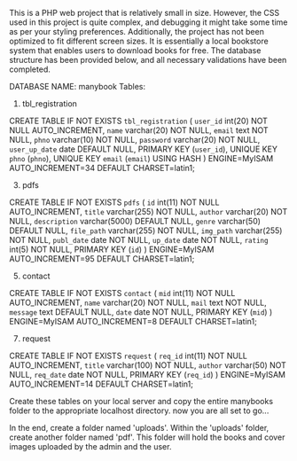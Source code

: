 This is a PHP web project that is relatively small in size. However, the CSS used in this project is quite complex, and debugging it might take some time as per your styling preferences. Additionally, the project has not been optimized to fit different screen sizes. 
It is essentially a local bookstore system that enables users to download books for free. The database structure has been provided below, and all necessary validations have been completed.

DATABASE NAME: manybook
Tables:
1. tbl_registration

  CREATE TABLE IF NOT EXISTS `tbl_registration` (
  `user_id` int(20) NOT NULL AUTO_INCREMENT,
  `name` varchar(20) NOT NULL,
  `email` text NOT NULL,
  `phno` varchar(10) NOT NULL,
  `password` varchar(20) NOT NULL,
  `user_up_date` date DEFAULT NULL,
  PRIMARY KEY (`user_id`),
  UNIQUE KEY `phno` (`phno`),
  UNIQUE KEY `email` (`email`) USING HASH
) ENGINE=MyISAM AUTO_INCREMENT=34 DEFAULT CHARSET=latin1;

3. pdfs

CREATE TABLE IF NOT EXISTS `pdfs` (
  `id` int(11) NOT NULL AUTO_INCREMENT,
  `title` varchar(255) NOT NULL,
  `author` varchar(20) NOT NULL,
  `description` varchar(5000) DEFAULT NULL,
  `genre` varchar(50) DEFAULT NULL,
  `file_path` varchar(255) NOT NULL,
  `img_path` varchar(255) NOT NULL,
  `publ_date` date NOT NULL,
  `up_date` date NOT NULL,
  `rating` int(5) NOT NULL,
  PRIMARY KEY (`id`)
) ENGINE=MyISAM AUTO_INCREMENT=95 DEFAULT CHARSET=latin1;

5. contact

  CREATE TABLE IF NOT EXISTS `contact` (
  `mid` int(11) NOT NULL AUTO_INCREMENT,
  `name` varchar(20) NOT NULL,
  `mail` text NOT NULL,
  `message` text DEFAULT NULL,
  `date` date NOT NULL,
  PRIMARY KEY (`mid`)
) ENGINE=MyISAM AUTO_INCREMENT=8 DEFAULT CHARSET=latin1;

7. request

CREATE TABLE IF NOT EXISTS `request` (
  `req_id` int(11) NOT NULL AUTO_INCREMENT,
  `title` varchar(100) NOT NULL,
  `author` varchar(50) NOT NULL,
  `req_date` date NOT NULL,
  PRIMARY KEY (`req_id`)
) ENGINE=MyISAM AUTO_INCREMENT=14 DEFAULT CHARSET=latin1;



Create these tables on your local server and copy the entire manybooks folder to the appropriate localhost directory. 
now you are all set to go...


In the end, create a folder named 'uploads'. Within the 'uploads' folder, create another folder named 'pdf'. This folder will hold the books and cover images uploaded by the admin and the user.
